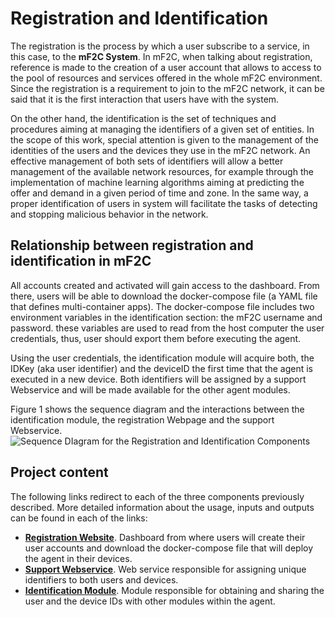 ﻿# Registration and Identification

The registration is the process by which a user subscribe to a service, in this case, to the **mF2C System**.  In mF2C, when talking about registration, reference is made to the creation of a user account that allows to access to the pool of resources and services offered in the whole mF2C environment. Since the registration is a requirement to join to the mF2C network, it can be said that it is the first interaction that users have with the system. 

On the other hand, the identification is the set of techniques and procedures aiming at managing the identifiers of a given set of entities. In the scope of this work, special attention is given to the management of the identities of the users and the devices they use in the mF2C network. An effective management of both sets of identifiers will allow a better management of the available network resources, for example through the implementation of machine learning algorithms aiming at predicting the offer and demand in a given period of time and zone. In the same way, a proper identification of users in system will facilitate the tasks of detecting and stopping malicious behavior in the network.


## Relationship between registration and identification in mF2C
All accounts created and activated will gain access to the dashboard. From there, users will be able to download the docker-compose file (a YAML file that defines multi-container apps). The docker-compose file includes two environment variables in the identification section: the mF2C username and password. these variables are used to read from the host computer the user credentials, thus, user should export them before executing the agent.

Using the user credentials, the identification module will acquire both, the IDKey (aka user identifier) and the deviceID the first time that the agent is executed in a new device. Both identifiers will be assigned by a support Webservice and will be made available for the other agent modules.

Figure 1 shows the sequence  diagram and the interactions between the identification module, the registration Webpage and the support Webservice.
![Sequence DIagram for the Registration and Identification Components](https://lh3.googleusercontent.com/mrsdeF3VGvqKDGopvk7wOprvjamNzOP3VYNZU_4BVhuIu-QL97Sv-qDw-ps97EamLwymRqRH3J1Hb2_LEx10MH9Kk1kr1k02Bc1iUb1rJY2izc5e4K-ky-2S-s7O190unh9VuPRje99vEN62rPyTfbGO_TuX19rzGp45-bUyhomxrffBAqiZy435WRctym2gA9fqpoTDguqRa9EzcEXo7LX8u6zD_Oi0vi5JlF60cPH4ibNM60TRGP6fqG7iIlbWLZF2LVHUPSz9eP75k14jd8Ireb2HZM8Vr2HatDGkT1GqbU3AS3HscH-l3XU5y1zHx3jyzJ-HZFAM-c34ahM_Z2NX6lXj_hBecbWpPHFYSbkgssAsgiRYykB0tO364mWIj31US_F9SO1d5C6jYIWJuTEMor74BxgVRd_oWMyLw5LwikVAwoYiMnoeGvQ0P_O5qRWz2hVIkojZS4JISGOOwknopxy7h0U4cDYMyTWTp0U4ibGFBb5Eaxj3-AP65cznWg7y0G48JH7_gOG_khW-MRMHHIhstEYKZNvw9S5sUbqrlSnX7onzBINW6M4pWTxt5QRlHAdotPsMGpn86lo7PjH1lwOSvDo8jyC2sCOhHRi18aN_3hPKJW3699BUWVjt_QwviALKZvXIO4Aw_bjDvMNMWdlT3lmVynQpBYzGY3_m8JPY2ImwwiiE11pk57RSmxUeOh7BZTCcwHHt9rwbUjiEerAkdcSB5xNHoFoABRd42JM=w1285-h897-no)


## Project content
The following links redirect to each of the three components previously described. More detailed information about the usage, inputs and outputs can be found in each of the links:
 - **[Registration Website](https://github.com/mF2C/Registration-Identification/tree/master/Registration%20Website)**.
 Dashboard from where users will create their user accounts and download the docker-compose file that will deploy the agent in their devices. 
 - **[Support Webservice](https://github.com/mF2C/Registration-Identification/tree/master/Support%20Webservice)**.
 Web service responsible for assigning unique identifiers to both users and devices.
 - **[Identification Module](https://github.com/mF2C/Registration-Identification/tree/master/Identification%20Module)**. 
Module responsible for obtaining and sharing the user and the device IDs with other modules within the agent. 
